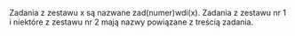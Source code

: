 Zadania z zestawu x są nazwane zad(numer)wdi(x). Zadania z zestawu nr 1 i niektóre z zestawu nr 2 mają nazwy powiązane z treścią zadania.
